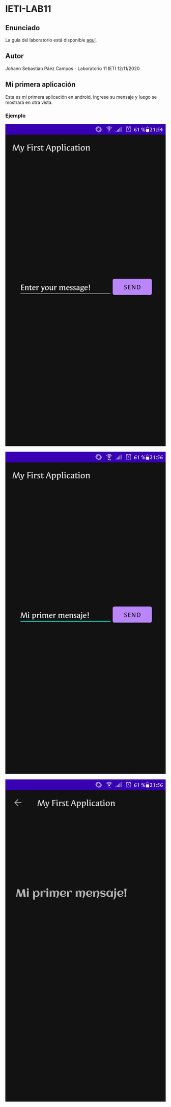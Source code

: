 # IETI-LAB11

## Enunciado
La guía del laboratorio está disponible [aquí](https://developer.android.com/training/basics/firstapp/).

## Autor
Johann Sebastian Páez Campos - Laboratorio 11 IETI 12/11/2020

## Mi primera aplicación

Esta es mi primera aplicación en android, ingrese su mensaje y luego se mostrará en otra vista.

### Ejemplo

![](Images/Image1.jpeg)

![](Images/Image2.jpeg)

![](Images/Image3.jpeg)
